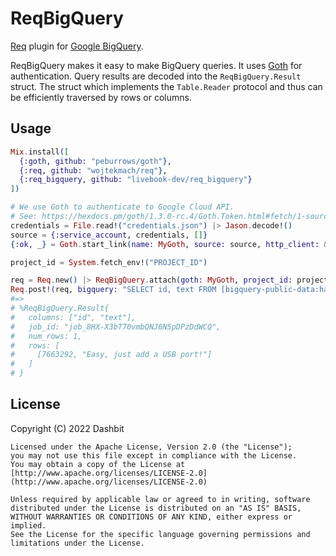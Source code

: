# ReqBigQuery

[Req](https://github.com/wojtekmach/req) plugin for [Google BigQuery](https://cloud.google.com/bigquery/docs/reference/rest).

ReqBigQuery makes it easy to make BigQuery queries. It uses [Goth](https://github.com/peburrows/goth)
for authentication. Query results are decoded into the `ReqBigQuery.Result` struct.
The struct which implements the `Table.Reader` protocol and thus can be efficiently traversed by rows or columns.

## Usage

```elixir
Mix.install([
  {:goth, github: "peburrows/goth"},
  {:req, github: "wojtekmach/req"},
  {:req_bigquery, github: "livebook-dev/req_bigquery"}
])

# We use Goth to authenticate to Google Cloud API.
# See: https://hexdocs.pm/goth/1.3.0-rc.4/Goth.Token.html#fetch/1-source for more information.
credentials = File.read!("credentials.json") |> Jason.decode!()
source = {:service_account, credentials, []}
{:ok, _} = Goth.start_link(name: MyGoth, source: source, http_client: &Req.request/1)

project_id = System.fetch_env!("PROJECT_ID")

req = Req.new() |> ReqBigQuery.attach(goth: MyGoth, project_id: project_id)
Req.post!(req, bigquery: "SELECT id, text FROM [bigquery-public-data:hacker_news.full] LIMIT 1").body
#=>
# %ReqBigQuery.Result{
#   columns: ["id", "text"],
#   job_id: "job_8HX-X3bT70vmbQNJ6N5pDPzDdWCQ",
#   num_rows: 1,
#   rows: [
#     [7663292, "Easy, just add a USB port!"]
#   ]
# }
```

## License

Copyright (C) 2022 Dashbit

    Licensed under the Apache License, Version 2.0 (the "License");
    you may not use this file except in compliance with the License.
    You may obtain a copy of the License at [http://www.apache.org/licenses/LICENSE-2.0](http://www.apache.org/licenses/LICENSE-2.0)

    Unless required by applicable law or agreed to in writing, software
    distributed under the License is distributed on an "AS IS" BASIS,
    WITHOUT WARRANTIES OR CONDITIONS OF ANY KIND, either express or implied.
    See the License for the specific language governing permissions and
    limitations under the License.
